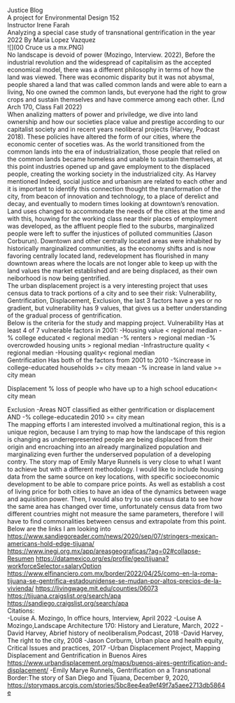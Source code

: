 Justice Blog 
<br>
A project for Environmental Design 152 
<br>
Instructor Irene Farah
<br>
Analyzing a special case study of transnational gentrification in the year 2022 By Maria Lopez Vazquez
<br>
![](00 Cruce us a mx.PNG)
<br>
No landscape is devoid of power (Mozingo, Interview. 2022), Before the industrial revolution and the widespread of capitalisim as the accepted economical model, there was a different philosophy in terms of how the land was viewed. There was economic disparity but it was not abysmal, people shared a land that was called common lands and were able to earn a living, No one owned the common lands, but everyone had the right to grow crops and sustain themselves and have commerce among each other. (Lnd Arch 170, Class Fall 2022)
<br>
When analizing matters of power and priviledge, we dive into land ownership and how our societies place value and prestige according to our capitalist society and in recent years neoliberal projects (Harvey, Podcast 2018). These policies have altered the form of our cities, where the economic center of soceties was. As the world transitioned from the common lands into the era of industrialization, those people that relied on the common lands became homeless and unable to sustain themselves, at this point industries opened up and gave employment to the displaced people, creating the working society in the industrialized city. As Harvey mentioned Indeed, social justice and urbanism are related to each other and it is important to identify this connection thought the transformation of the city, from beacon of innovation and technology, to a place of derelict and decay, and eventually to modern times looking at downtown’s renovation. Land uses changed to accommodate the needs of the cities at the time and with this, houwing for the working class near their places of employment was developed, as the affluent people fled to the suburbs, marginalized people were left to suffer the injustices of polluted communities (Jason Corburun). Downtown and other centrally located areas were inhabited by historically marginalized communities, as the economy shifts and is now favoring centrally located land, redevelopment has flourished in many downtown areas where the locals are not longer able to keep up with the land values the market established and are being displaced, as their own neiborhood is now being gentrified.
<br>
The urban displacement project is a very interesting project that uses census data to track portions of a city and to see their risk: Vulnerability, Gentrification, Displacement, Exclusion, the last 3 factors have a yes or no gradient, but vulnerability has 9 values, that gives us a better understanding of the gradual process of gentrification.
<br>
Below is the criteria for the study and mapping project. Vulnerability Has at least 4 of 7 vulnerable factors in 2001: -Housing value < regional median -% college educated < regional median -% renters > regional median -% overcrowded housing units > regional median -Infrastructure quality < regional median -Housing quality< regional median
<br>
Gentrification Has both of the factors from 2001 to 2010 -%increase in college-educated households >= city meaan -% increase in land value >= city mean

Displacement % loss of people who have up to a high school education< city mean

Exclusion -Areas NOT classified as either gentrification or displacement AND -% college-educatedin 2010 >= city mean
<br>
The mapping efforts I am interested involved a multinational region, this is a unique region, because I am trying to map how the landscape of this region is changing as underrepresented people are being displaced from their origin and encroaching into an already marginalized population and marginalizing even further the underserved population of a developing contry. The story map of Emily Marye Runnels is very close to what I want to achieve but with a different methodology. I would like to include housing data from the same source on key locations, with specific socioeconomic development to be able to compare price points. As well as establish a cost of living price for both cities to have an idea of the dynamics between wage and aquisition power. Then, I would also try to use census data to see how the same area has changed over time, unfortunately census data from two different countries might not measure the same parameters, therefore I will have to find commonalities between census and extrapolate from this point.
<br>
Below are the links I am looking into https://www.sandiegoreader.com/news/2020/sep/07/stringers-mexican-americans-hold-edge-tijuana/ https://www.inegi.org.mx/app/areasgeograficas/?ag=02#collapse-Resumen https://datamexico.org/es/profile/geo/tijuana?workforceSelector=salaryOption https://www.elfinanciero.com.mx/border/2022/04/25/como-en-la-roma-tijuana-se-gentrifica-estadounidense-se-mudan-por-altos-precios-de-la-vivienda/ https://livingwage.mit.edu/counties/06073 https://tijuana.craigslist.org/search/apa https://sandiego.craigslist.org/search/apa
<br>
Citations:
<br>
-Louise A. Mozingo, In office hours, Interview, April 2022 -Louise A Mozingo,Landscape Architecture 170: History and Lierature, March, 2022 -David Harvey, Abrief history of neoliberalism,Podcast, 2018 -David Harvey, The right to the city, 2008 -Jason Corburm, Urban place and health equity, Critical Issues and practices, 2017 -Urban Displacement Project, Mapping Displacement and Gentrification in Buenos Aires https://www.urbandisplacement.org/maps/buenos-aires-gentrification-and-displacement/ -Emily Marye Runnels, Gentrification on a Transnational Border:The story of San Diego and Tijuana, December 9, 2020, https://storymaps.arcgis.com/stories/5bc8ee4ea9ef49f7a5aee2713db5864e

